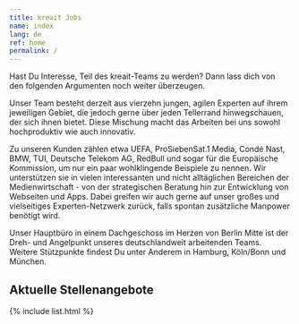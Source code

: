 ```yaml
---
title: kreait Jobs
name: index
lang: de
ref: home
permalink: /
---
```


Hast Du Interesse, Teil des kreait-Teams zu werden? Dann lass dich von den folgenden Argumenten noch weiter überzeugen.

Unser Team besteht derzeit aus vierzehn jungen, agilen Experten auf ihrem jeweiligen Gebiet, die jedoch gerne über jeden
Tellerrand hinwegschauen, der sich ihnen bietet. Diese Mischung macht das Arbeiten bei uns sowohl hochproduktiv wie 
auch innovativ.

Zu unseren Kunden zählen etwa UEFA, ProSiebenSat.1 Media, Condé Nast, BMW, TUI, Deutsche Telekom AG, RedBull und 
sogar für die Europäische Kommission, um nur ein paar wohlklingende Beispiele zu nennen. Wir unterstützen sie
in vielen interessanten und nicht alltäglichen Bereichen der Medienwirtschaft - von der strategischen 
Beratung hin zur Entwicklung von Webseiten und Apps. Dabei greifen wir auch gerne auf unser großes 
und vielseitiges Experten-Netzwerk zurück, falls spontan zusätzliche Manpower benötigt wird.

Unser Hauptbüro in einem Dachgeschoss im Herzen von Berlin Mitte ist der Dreh- und Angelpunkt unseres deutschlandweit
arbeitenden Teams. Weitere Stützpunkte findest Du unter Anderem in Hamburg, Köln/Bonn und München.

## Aktuelle Stellenangebote

{% include list.html %}
